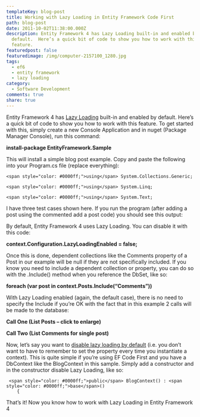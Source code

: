```yaml
---
templateKey: blog-post
title: Working with Lazy Loading in Entity Framework Code First
path: blog-post
date: 2011-10-02T11:38:00.000Z
description: Entity Framework 4 has Lazy Loading built-in and enabled by
  default.  Here’s a quick bit of code to show you how to work with this
  feature.
featuredpost: false
featuredimage: /img/computer-2157100_1280.jpg
tags:
  - ef6
  - entity framework
  - lazy loading
category:
  - Software Development
comments: true
share: true
---
```

Entity Framework 4 has [Lazy Loading](http://martinfowler.com/eaaCatalog/lazyLoad.html) built-in and enabled by default. Here’s a quick bit of code to show you how to work with this feature. To get started with this, simply create a new Console Application and in nuget (Package Manager Console), run this command:

**install-package EntityFramework.Sample**

This will install a simple blog post example. Copy and paste the following into your Program.cs file (replace everything):

```
<span style="color: #0000ff;">using</span> System.Collections.Generic;

<span style="color: #0000ff;">using</span> System.Linq;

<span style="color: #0000ff;">using</span> System.Text;
```

I have three test cases shown here. If you run the program (after adding a post using the commented add a post code) you should see this output:

By default, Entity Framework 4 uses Lazy Loading. You can disable it with this code:

**context.Configuration.LazyLoadingEnabled = false;**

Once this is done, dependent collections like the Comments property of a Post in our example will be null if they are not specifically included. If you know you need to include a dependent collection or property, you can do so with the .Include() method when you reference the DbSet, like so:

**foreach (var post in context.Posts.Include(“Comments”))**

With Lazy Loading enabled (again, the default case), there is no need to specify the Include if you’re OK with the fact that in this example 2 calls will be made to the database:

**Call One (List Posts – click to enlarge)**



**Call Two (List Comments for single post)**

Now, let’s say you want to [disable lazy loading by default](http://stackoverflow.com/questions/2967214/disable-lazy-loading-by-default-in-entity-framework-4) (i.e. you don’t want to have to remember to set the property every time you instantiate a context). This is quite simple if you’re using EF Code First and you have a DbContext like the BlogContext in this sample. Simply add a constructor and in the constructor disable Lazy Loading, like so:

```
 <span style="color: #0000ff;">public</span> BlogContext() : <span style="color: #0000ff;">base</span>()
    {
```

That’s it! Now you know how to work with Lazy Loading in Entity Framework 4